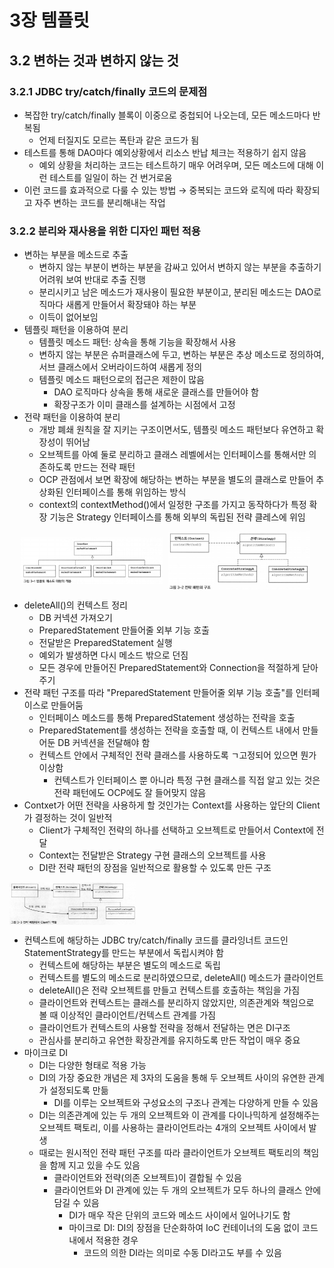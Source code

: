 # 3장 템플릿

## 3.2 변하는 것과 변하지 않는 것

### 3.2.1 JDBC try/catch/finally 코드의 문제점

- 복잡한 try/catch/finally 블록이 이중으로 중첩되어 나오는데, 모든 메소드마다 반복됨
    - 언제 터질지도 모르는 폭탄과 같은 코드가 됨
- 테스트를 통해 DAO마다 예외상황에서 리소스 반납 체크는 적용하기 쉽지 않음
    - 예외 상황을 처리하는 코드는 테스트하기 매우 어려우며, 모든 메소드에 대해 이런 테스트를 일일이 하는 건 번거로움
- 이런 코드를 효과적으로 다룰 수 있는 방법 → 중복되는 코드와 로직에 따라 확장되고 자주 변하는 코드를 분리해내는 작업

### 3.2.2 분리와 재사용을 위한 디자인 패턴 적용

- 변하는 부분을 메소드로 추출
    - 변하지 않는 부분이 변하는 부분을 감싸고 있어서 변하지 않는 부분을 추출하기 어려워 보여 반대로 추출 진행
    - 분리시키고 남은 메소드가 재사용이 필요한 부분이고, 분리된 메소드는 DAO로직마다 새롭게 만들어서 확장돼야 하는 부분
    - 이득이 없어보임
- 템플릿 패턴을 이용하여 분리
    - 템플릿 메소드 패턴: 상속을 통해 기능을 확장해서 사용
    - 변하지 않는 부분은 슈퍼클래스에 두고, 변하는 부분은 추상 메소드로 정의하여, 서브 클래스에서 오버라이드하여 새롭게 정의
    - 템플릿 메소드 패턴으로의 접근은 제한이 많음
        - DAO 로직마다 상속을 통해 새로운 클래스를 만들어야 함
        - 확장구조가 이미 클래스를 설계하는 시점에서 고정
- 전략 패턴을 이용하여 분리
    - 개방 폐쇄 원칙을 잘 지키는 구조이면서도, 템플릿 메소드 패턴보다 유연하고 확장성이 뛰어남
    - 오브젝트를 아예 둘로 분리하고 클래스 레벨에서는 인터페이스를 통해서만 의존하도록 만드는 전략 패턴
    - OCP 관점에서 보면 확장에 해당하는 변하는 부분을 별도의 클래스로 만들어 추상화된 인터페이스를 통해 위임하는 방식
    - context의 contextMethod()에서 일정한 구조를 가지고 동작하다가 특정 확장 기능은 Strategy 인터페이스를 통해 외부의 독립된 전략 클레스에 위임

<p align="center">
  <img src="./img/03-01_khj.png" align="center" width="45%" alt="템플릿 메소드 패턴의 적용" style="margin-right: 1%;">
  <img src="./img/03-02_khj.png" align="center" width="45%" alt="전략 패턴의 구조"style="margin-right: 1%;">
</p>

- deleteAll()의 컨텍스트 정리
    - DB 커넥션 가져오기
    - PreparedStatement 만들어줄 외부 기능 호출
    - 전달받은 PreparedStatement 실행
    - 예외가 발생하면 다시 메소드 밖으로 던짐
    - 모든 경우에 만들어진 PreparedStatement와 Connection을 적절하게 닫아주기
- 전략 패턴 구조를 따라 "PreparedStatement 만들어줄 외부 기능 호출"를 인터페이스로 만들어둠
    - 인터페이스 메소드를 통해 PreparedStatement 생성하는 전략을 호출
    - PreparedStatement를 생성하는 전략을 호출할 때, 이 컨텍스트 내에서 만들어둔 DB 커넥션을 전달해야 함
    - 컨텍스트 안에서 구체적인 전략 클래스를 사용하도록 ㄱ고정되어 있으면 뭔가 이상함
        - 컨텍스트가 인터페이스 뿐 아니라 특정 구현 클래스를 직접 알고 있는 것은 전략 패턴에도 OCP에도 잘 들어맞지 않음
- Contxet가 어떤 전략을 사용하게 할 것인가는 Context를 사용하는 앞단의 Client가 결정하는 것이 일반적
    - Client가 구체적인 전략의 하나를 선택하고 오브젝트로 만들어서 Context에 전달
    - Context는 전달받은 Strategy 구현 클래스의 오브젝트를 사용
    - DI란 전략 패턴의 장점을 일반적으로 활용할 수 있도록 만든 구조

<img src="./img/03-03_khj.png" align="center" width="40%" alt="전략 패턴에서 Client의 역할">

- 컨텍스트에 해당하는 JDBC try/catch/finally 코드를 클라잉너트 코드인 StatementStrategy를 만드는 부분에서 독립시켜야 함
    - 컨텍스트에 해당하는 부분은 별도의 메소드로 독립
    - 컨텍스트를 별도의 메소드로 분리하였으므로, deleteAll() 메소드가 클라이언트
    - deleteAll()은 전략 오브젝트를 만들고 컨텍스트를 호출하는 책임을 가짐
    - 클라이언트와 컨텍스트는 클래스를 분리하지 않았지만, 의존관계와 책임으로 볼 때 이상적인 클라이언트/컨텍스트 관계를 가짐
    - 클라이언트가 컨텍스트의 사용할 전략을 정해서 전달하는 면은 DI구조
    - 관심사를 분리하고 유연한 확장관계를 유지하도록 만든 작업이 매우 중요
- 마이크로 DI
    - DI는 다양한 형태로 적용 가능
    - DI의 가장 중요한 개념은 제 3자의 도움을 통해 두 오브젝트 사이의 유연한 관계가 설정되도록 만듦
        - DI를 이루는 오브젝트와 구성요소의 구조나 관계는 다양하게 만들 수 있음
    - DI는 의존관계에 있는 두 개의 오브젝트와 이 관계를 다이나믹하게 설정해주는 오브젝트 팩토리, 이를 사용하는 클라이언트라는 4개의 오브젝트 사이에서 발생
    - 때로는 원시적인 전략 패턴 구조를 따라 클라이언트가 오브젝트 팩토리의 책임을 함께 지고 있을 수도 있음
        - 클라이언트와 전략(의존 오브젝트)이 결합될 수 있음
        - 클라이언트와 DI 관계에 있는 두 개의 오브젝트가 모두 하나의 클래스 안에 담길 수 있음
            - DI가 매우 작은 단위의 코드와 메소드 사이에서 일어나기도 함
            - 마이크로 DI: DI의 장점을 단순화하여 IoC 컨테이너의 도움 없이 코드 내에서 적용한 경우 
                - 코드의 의한 DI라는 의미로 수동 DI라고도 부를 수 있음